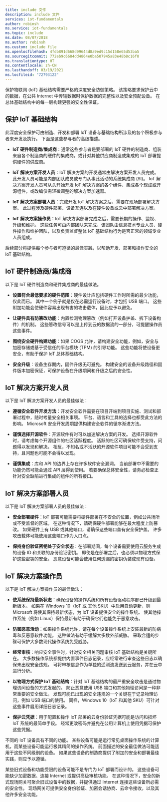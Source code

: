 ```yaml
---
title: include 文件
description: include 文件
services: iot-fundamentals
author: robinsh
ms.service: iot-fundamentals
ms.topic: include
ms.date: 08/07/2018
ms.author: robinsh
ms.custom: include file
ms.openlocfilehash: 4fdb891d668d99644d8a9ed9c15d158e65d53ba5
ms.sourcegitcommit: 772eb9c6684dd4864e0ba507945a83e48b8c16f0
ms.translationtype: HT
ms.contentlocale: zh-CN
ms.lasthandoff: 03/19/2021
ms.locfileid: "72793122"
---
```

保护物联网 (IoT) 基础结构需要严格的深度安全防御策略。 该策略要求保护云中的数据，在公共 Internet 中传输数据时保护数据的完整性以及安全预配设备。 在总体基础结构中的每一层构建更强的安全性保证。

## <a name="secure-an-iot-infrastructure"></a>保护 IoT 基础结构

此深度安全保护可由制造、开发和部署 IoT 设备与基础结构所涉及的各个积极参与者来开发及执行。 下面是这些参与者的高级描述。

* **IoT 硬件制造商/集成商**：通常这些参与者是要部署的 IoT 硬件的制造商、组装来自各个制造商的硬件的集成商，或针对其他供应商制造或集成的 IoT 部署提供硬件的供应商。

* **IoT 解决方案开发人员**：IoT 解决方案的开发通常由解决方案开发人员完成。 此开发人员可能是内部团队成员或专门从事此活动的系统集成商 (SI)。 IoT 解决方案开发人员可从头开始开发 IoT 解决方案的各个组件、集成各个现成或开源组件，或改编仅需轻微调整的解决方案加速器。

* **IoT 解决方案部署人员**：完成开发 IoT 解决方案之后，需要在现场部署解决方案。 此过程涉及硬件部署、设备互连以及在硬件设备或云中部署解决方案。

* **IoT 解决方案操作员**：IoT 解决方案部署完成之后，需要长期的操作、监视、升级和维护。 这些任务可由内部团队来完成，该团队由信息技术专业人员、硬件操作和维护团队，以及负责监督整体 IoT 基础结构行为是否正常的领域专业人员组成。

后续部分将提供每个参与者可遵循的最佳实践，以帮助开发、部署和操作安全的 IoT 基础结构。

## <a name="iot-hardware-manufacturerintegrator"></a>IoT 硬件制造商/集成商

以下是 IoT 硬件制造商和硬件集成商的最佳做法。

* **设置符合最低要求的硬件范围**：硬件设计应包括硬件工作时所需的最少功能，仅此而已。 其中一个例子就是仅在必需运行设备时，才包括 USB 端口。 这些附加功能会使硬件容易出现有害的攻击载体，因此应予以避免。

* **让硬件具有防篡改功能**：内置检测物理篡改（例如打开设备护盖、拆下设备构件）的机制。 这些篡改信号可以是上传到云的数据流的一部分，可提醒操作员这些事件。

* **围绕安全硬件构建功能**：如果 COGS 允许，请构建安全功能，例如，安全与加密存储或基于受信任的平台模块 (TPM) 的引导功能。 这些功能将使设备更安全，有助于保护 IoT 总体基础结构。

* **安全升级**：设备生存期内，固件升级无可避免。 构建安全的设备升级路径和固件版本加密保证，可保护设备在升级期间和升级之后的安全性。

## <a name="iot-solution-developer"></a>IoT 解决方案开发人员

以下是 IoT 解决方案开发人员的最佳做法：

* **遵循安全软件开发方法**：开发安全软件需要在项目开端到项目实施、测试和部署过程中，随时考量安全相关事项。 平台、语言和工具的选择也都受此方法的影响。 Microsoft 安全开发周期提供构建安全软件的循序渐进方法。

* **谨慎选择开源软件**：开源软件有时可以加速解决方案的开发。 选择开源软件时，请考虑每个开源组件的社区活跃程度。 活跃的社区可确保软件受支持，问题得以发现和解决。 相反，不知名或不活跃的开源软件项目可能不会受到支持，且问题也可能不会得以发现。

* **谨慎集成**：库和 API 的边界上存在许多软件安全漏洞。 当前部署中不需要的功能仍然可能会通过 API 层得到使用。 若要确保总体安全性，请务必检查正针对安全缺陷进行集成的组件的所有接口。

## <a name="iot-solution-deployer"></a>IoT 解决方案部署人员

以下是 IoT 解决方案部署人员的最佳做法：

* **安全部署硬件**：IoT 部署可能需要将硬件部署在不安全的位置，例如公共场所或不受监督的区域。 在这种情况下，请确保硬件部署能够在最大程度上防篡改。 如果硬件上有 USB 或其他端口，请确保这些端口盖有安全保护盖。 许多攻击载体可能使用这些端口作为入口点。

* **保持身份验证密钥处于安全状态**：在部署期间，每个设备需要使用云服务生成的设备 ID 和关联的身份验证密钥。 即使是在部署之后，也必须以物理方式保护这些密钥的安全。 恶意设备可能会使用任何透漏的密钥伪装成现有设备。

## <a name="iot-solution-operator"></a>IoT 解决方案操作员

以下是 IoT 解决方案操作员的最佳做法：

* **使系统保持最新状态**：确保设备的操作系统和所有设备驱动程序都已升级到最新版本。 如果在 Windows 10（IoT 或 其他 SKU）中启用自动更新，则 Microsoft 将使其保持最新状态，为 IoT 设备提供安全的操作系统。 使其他操作系统（例如 Linux）保持最新有助于确保它们也能免于恶意攻击。

* **防御恶意活动**：如果操作系统允许，请在每个设备操作系统上安装最新的防病毒和反恶意软件功能。 这种做法有助于缓解大多数外部威胁。 采取合适的步骤可保护大多数现代操作系统免受威胁。

* **经常审核**：响应安全事件时，针对安全相关问题审核 IoT 基础结构是关键所在。 大多数操作系统都提供内置事件日志记录，应经常进行审查这些日志以确保未出现安全违规。 可将审核信息作为单独的遥测流发送到云服务，并在云中进行分析。

* **以物理方式保护 IoT 基础结构**：针对 IoT 基础结构的最严重安全攻击是通过物理访问设备的方式发起的。 防止恶意使用 USB 端口和其他物理访问是一种非常重要的安全做法。 发现可能已出现的安全违规的一个关键在于记录物理访问，例如 USB 端口的使用。 同样，Windows 10（IoT 和其他 SKU）可针对这些事件启用详细日志记录。

* **保护云凭据**：用于配置和操作 IoT 部署的云身份验证凭据可能是访问和损坏 IoT 系统的最简单手段。 经常更改密码并避免在公用计算机上使用凭据可保护这些凭据。

不同的 IoT 设备具有不同的功能。 某些设备可能是运行常见桌面操作系统的计算机，而某些设备可能运行极其精简的操作系统。 前面描述的安全最佳做法可能适用于这些不同级别的设备。 如果这些设备的制造商提供了附加的安全和部署最佳实践，则应予以遵循。

某些旧式设备和功能受限的设备可能不是专门为 IoT 部署而设计的。 这些设备可能缺少加密数据、连接 Internet 或提供高级审核功能。 在这种情况下，安全的新式现场网关可聚合旧式设备中的数据，并提供通过 Internet 连接这些设备所必需的安全性。 现场网关可提供安全身份验证、加密会话协商、云命令接收，以及其他许多安全功能。